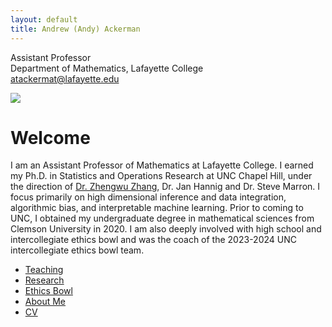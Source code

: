 ```yaml
---
layout: default
title: Andrew (Andy) Ackerman
---
```


Assistant Professor   
Department of Mathematics, Lafayette College    
atackermat@lafayette.edu

![](pictures/profile2.png)


# Welcome
I am an Assistant Professor of Mathematics at Lafayette College.  I earned my Ph.D. in Statistics and Operations Research at UNC Chapel Hill, under the direction of [Dr. Zhengwu Zhang](https://zhengwu.github.io/), Dr. Jan Hannig and Dr. Steve Marron.  I focus primarily on high dimensional inference and data integration, algorithmic bias, and interpretable machine learning.  Prior to coming to UNC, I obtained my undergraduate degree in mathematical sciences from Clemson University in 2020.  I am also deeply involved with high school and intercollegiate ethics bowl and was the coach of the 2023-2024 UNC intercollegiate ethics bowl team. 

- [Teaching](teaching.md)
- [Research](research.md)
- [Ethics Bowl](ethicsbowl.md)
- [About Me](about.md)
- [CV](CV.md)
  


